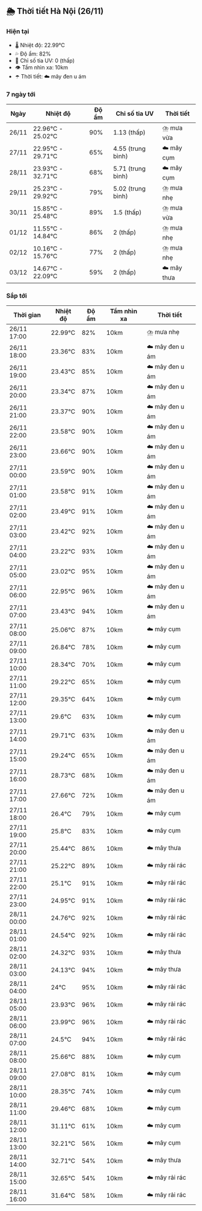 ## 🌦️ Thời tiết Hà Nội (26/11)

### Hiện tại

- 🌡️ Nhiệt độ: 22.99℃
- 💦 Độ ẩm: 82%
- 🌟 Chỉ số tia UV: 0 (thấp)
- 👁️ Tầm nhìn xa: 10km
- ☂️ Thời tiết: ☁️ mây đen u ám

### 7 ngày tới

| Ngày | Nhiệt độ | Độ ẩm | Chỉ số tia UV | Thời tiết |
| --- | --- | --- | --- | --- |
| 26/11 | 22.96℃ - 25.02℃ | 90% | 1.13 (thấp) | ⛈️ mưa vừa |
| 27/11 | 22.95℃ - 29.71℃ | 65% | 4.55 (trung bình) | ☁️ mây cụm |
| 28/11 | 23.93℃ - 32.71℃ | 68% | 5.71 (trung bình) | ☁️ mây cụm |
| 29/11 | 25.23℃ - 29.92℃ | 79% | 5.02 (trung bình) | ⛈️ mưa nhẹ |
| 30/11 | 15.85℃ - 25.48℃ | 89% | 1.5 (thấp) | ⛈️ mưa vừa |
| 01/12 | 11.55℃ - 14.84℃ | 86% | 2 (thấp) | ⛈️ mưa nhẹ |
| 02/12 | 10.16℃ - 15.76℃ | 77% | 2 (thấp) | ⛈️ mưa nhẹ |
| 03/12 | 14.67℃ - 22.09℃ | 59% | 2 (thấp) | ☁️ mây thưa |

### Sắp tới

| Thời gian | Nhiệt độ | Độ ẩm | Tầm nhìn xa | Thời tiết |
| --- | --- | --- | --- | --- |
| 26/11 17:00 | 22.99℃ | 82% | 10km | ⛈️ mưa nhẹ |
| 26/11 18:00 | 23.36℃ | 83% | 10km | ☁️ mây đen u ám |
| 26/11 19:00 | 23.43℃ | 85% | 10km | ☁️ mây đen u ám |
| 26/11 20:00 | 23.34℃ | 87% | 10km | ☁️ mây đen u ám |
| 26/11 21:00 | 23.37℃ | 90% | 10km | ☁️ mây đen u ám |
| 26/11 22:00 | 23.58℃ | 90% | 10km | ☁️ mây đen u ám |
| 26/11 23:00 | 23.66℃ | 90% | 10km | ☁️ mây đen u ám |
| 27/11 00:00 | 23.59℃ | 90% | 10km | ☁️ mây đen u ám |
| 27/11 01:00 | 23.58℃ | 91% | 10km | ☁️ mây đen u ám |
| 27/11 02:00 | 23.49℃ | 91% | 10km | ☁️ mây đen u ám |
| 27/11 03:00 | 23.42℃ | 92% | 10km | ☁️ mây đen u ám |
| 27/11 04:00 | 23.22℃ | 93% | 10km | ☁️ mây đen u ám |
| 27/11 05:00 | 23.02℃ | 95% | 10km | ☁️ mây đen u ám |
| 27/11 06:00 | 22.95℃ | 96% | 10km | ☁️ mây đen u ám |
| 27/11 07:00 | 23.43℃ | 94% | 10km | ☁️ mây đen u ám |
| 27/11 08:00 | 25.06℃ | 87% | 10km | ☁️ mây cụm |
| 27/11 09:00 | 26.84℃ | 78% | 10km | ☁️ mây cụm |
| 27/11 10:00 | 28.34℃ | 70% | 10km | ☁️ mây cụm |
| 27/11 11:00 | 29.22℃ | 65% | 10km | ☁️ mây cụm |
| 27/11 12:00 | 29.35℃ | 64% | 10km | ☁️ mây cụm |
| 27/11 13:00 | 29.6℃ | 63% | 10km | ☁️ mây cụm |
| 27/11 14:00 | 29.71℃ | 63% | 10km | ☁️ mây đen u ám |
| 27/11 15:00 | 29.24℃ | 65% | 10km | ☁️ mây đen u ám |
| 27/11 16:00 | 28.73℃ | 68% | 10km | ☁️ mây đen u ám |
| 27/11 17:00 | 27.66℃ | 72% | 10km | ☁️ mây đen u ám |
| 27/11 18:00 | 26.4℃ | 79% | 10km | ☁️ mây cụm |
| 27/11 19:00 | 25.8℃ | 83% | 10km | ☁️ mây cụm |
| 27/11 20:00 | 25.44℃ | 86% | 10km | ☁️ mây thưa |
| 27/11 21:00 | 25.22℃ | 89% | 10km | ☁️ mây rải rác |
| 27/11 22:00 | 25.1℃ | 91% | 10km | ☁️ mây rải rác |
| 27/11 23:00 | 24.95℃ | 91% | 10km | ☁️ mây rải rác |
| 28/11 00:00 | 24.76℃ | 92% | 10km | ☁️ mây rải rác |
| 28/11 01:00 | 24.54℃ | 92% | 10km | ☁️ mây rải rác |
| 28/11 02:00 | 24.32℃ | 93% | 10km | ☁️ mây thưa |
| 28/11 03:00 | 24.13℃ | 94% | 10km | ☁️ mây thưa |
| 28/11 04:00 | 24℃ | 95% | 10km | ☁️ mây rải rác |
| 28/11 05:00 | 23.93℃ | 96% | 10km | ☁️ mây rải rác |
| 28/11 06:00 | 23.99℃ | 96% | 10km | ☁️ mây rải rác |
| 28/11 07:00 | 24.5℃ | 94% | 10km | ☁️ mây rải rác |
| 28/11 08:00 | 25.66℃ | 88% | 10km | ☁️ mây cụm |
| 28/11 09:00 | 27.08℃ | 81% | 10km | ☁️ mây cụm |
| 28/11 10:00 | 28.35℃ | 74% | 10km | ☁️ mây cụm |
| 28/11 11:00 | 29.46℃ | 68% | 10km | ☁️ mây cụm |
| 28/11 12:00 | 31.11℃ | 61% | 10km | ☁️ mây cụm |
| 28/11 13:00 | 32.21℃ | 56% | 10km | ☁️ mây cụm |
| 28/11 14:00 | 32.71℃ | 54% | 10km | ☁️ mây thưa |
| 28/11 15:00 | 32.65℃ | 54% | 10km | ☁️ mây rải rác |
| 28/11 16:00 | 31.64℃ | 58% | 10km | ☁️ mây rải rác |

